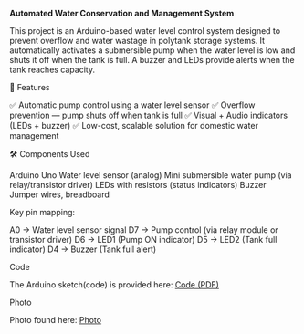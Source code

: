 **Automated Water Conservation and Management System**

This project is an Arduino-based water level control system designed to prevent overflow and water wastage in polytank storage systems.
It automatically activates a submersible pump when the water level is low and shuts it off when the tank is full. A buzzer and LEDs provide alerts when the tank reaches capacity.

🚀 Features

✅ Automatic pump control using a water level sensor
✅ Overflow prevention — pump shuts off when tank is full
✅ Visual + Audio indicators (LEDs + buzzer)
✅ Low-cost, scalable solution for domestic water management

🛠 Components Used

Arduino Uno
Water level sensor (analog)
Mini submersible water pump (via relay/transistor driver)
LEDs with resistors (status indicators)
Buzzer
Jumper wires, breadboard

Key pin mapping:

A0 → Water level sensor signal
D7 → Pump control (via relay module or transistor driver)
D6 → LED1 (Pump ON indicator)
D5 → LED2 (Tank full indicator)
D4 → Buzzer (Tank full alert)

Code 

The Arduino sketch(code) is provided here: [Code (PDF)](Code/)

Photo

Photo found here: [Photo](Photo/)
